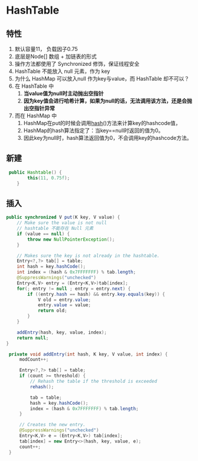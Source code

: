 # HashTable

## 特性

1. 默认容量11， 负载因子0.75
2. 底层是Node[] 数组 + 加链表的形式
3. 操作方法都使用了 Synchronized 修饰，保证线程安全
4. HashTable 不能放入 null 元素，作为 key
5. 为什么 HashMap 可以放入null 作为key与value，而 HashTable 却不可以？
6. 在 HashTable 中
   1. **当value值为null时主动抛出空指针**
   2. **因为key值会进行哈希计算，如果为null的话，无法调用该方法，还是会抛出空指针异常**
7. 而在 HashMap 中
   1. HashMap在put的时候会调用[hash](https://so.csdn.net/so/search?q=hash&spm=1001.2101.3001.7020)()方法来计算key的hashcode值，
   2. HashMap的hash算法指定了：当key==null时返回的值为0。
   3. 因此key为null时，hash算法返回值为0，不会调用key的hashcode方法。

## 新建

~~~java
 public Hashtable() {
        this(11, 0.75f);
    }
~~~

## 插入

~~~java
public synchronized V put(K key, V value) {
    // Make sure the value is not null
	// hashtable 不能存在 Null 元素
    if (value == null) {
        throw new NullPointerException();
    }

    // Makes sure the key is not already in the hashtable.
    Entry<?,?> tab[] = table;
    int hash = key.hashCode();
    int index = (hash & 0x7FFFFFFF) % tab.length;
    @SuppressWarnings("unchecked")
    Entry<K,V> entry = (Entry<K,V>)tab[index];
    for(; entry != null ; entry = entry.next) {
        if ((entry.hash == hash) && entry.key.equals(key)) {
            V old = entry.value;
            entry.value = value;
            return old;
        }
    }

    addEntry(hash, key, value, index);
    return null;
}

 private void addEntry(int hash, K key, V value, int index) {
     modCount++;

     Entry<?,?> tab[] = table;
     if (count >= threshold) {
         // Rehash the table if the threshold is exceeded
         rehash();

         tab = table;
         hash = key.hashCode();
         index = (hash & 0x7FFFFFFF) % tab.length;
     }

     // Creates the new entry.
     @SuppressWarnings("unchecked")
     Entry<K,V> e = (Entry<K,V>) tab[index];
     tab[index] = new Entry<>(hash, key, value, e);
     count++;
 }

~~~

